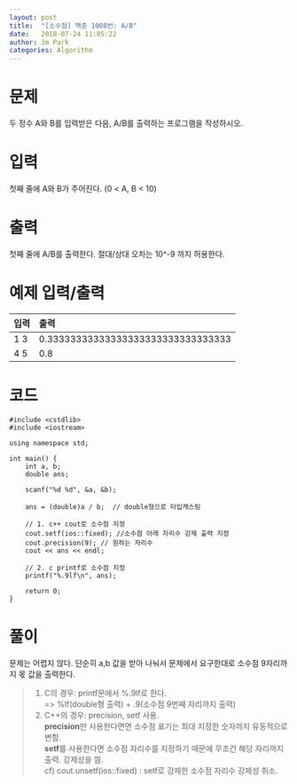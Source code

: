 ```yaml
---
layout: post
title:  "[소수점] 백준 1008번: A/B"
date:   2018-07-24 11:05:22
author: Jm Park
categories: Algorithm
---
```


# 문제
두 정수 A와 B를 입력받은 다음, A/B를 출력하는 프로그램을 작성하시오. 

# 입력
첫째 줄에 A와 B가 주어진다. (0 < A, B < 10)

# 출력
첫째 줄에 A/B를 출력한다. 절대/상대 오차는 10^-9 까지 허용한다.

# 예제 입력/출력

| 입력 | 출력 |  
| :-------------------- | :------------------ |  
| 1 3 | 0.33333333333333333333333333333333 |  
| 4 5 | 0.8 |

# 코드
```{.cpp}
#include <cstdlib>
#include <iostream>

using namespace std;

int main() {
	int a, b;
	double ans;

	scanf("%d %d", &a, &b);
	
	ans = (double)a / b;  // double형으로 타입캐스팅
	
	// 1. c++ cout로 소수점 지정
	cout.setf(ios::fixed); //소수점 아래 자리수 강제 출력 지정
	cout.precision(9); // 원하는 자리수
	cout << ans << endl;

	// 2. c printf로 소수점 지정
    printf("%.9lf\n", ans);
	
	return 0;
}

```

# 풀이
문제는 어렵지 않다. 단순히 a,b 값을 받아 나눠서 문제에서 요구한대로 소수점 9자리까지 몫 값을 출력한다.
> 1. C의 경우: printf문에서 %.9lf로 한다.  
=> %lf(double형 출력) + .9(소수점 9번째 자리까지 출력)
> 2. C++의 경우: precision, setf 사용.  
**precision**만 사용한다면면 소수점 표기는 최대 지정한 숫자까지 유동적으로 변함.   
**setf**를 사용한다면 소수점 자리수를 지정하기 때문에 무조건 해당 자리까지 출력. 강제성을 띔.    
cf) cout.unsetf(ios::fixed) : setf로 강제한 소수점 자리수 강제성 취소.